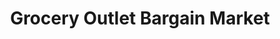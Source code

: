 ---
title: "Grocery Outlet Bargain Market"
url: /stayton/grocery-outlet-bargain-market/
shop: Supermarkt
---
